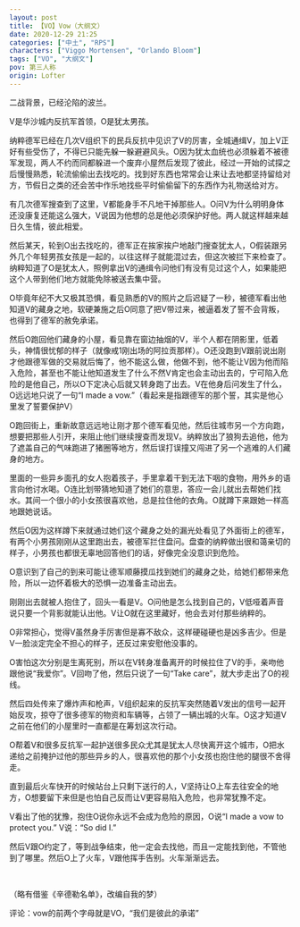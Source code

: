 ```yaml
---
layout: post
title: 【VO】Vow（大纲文）
date: 2020-12-29 21:25
categories: ["中土", "RPS"]
characters: ["Viggo Mortensen", "Orlando Bloom"]
tags: ["VO", "大纲文"]
pov: 第三人称
origin: Lofter
---
```


二战背景，已经沦陷的波兰。

V是华沙城内反抗军首领，O是犹太男孩。

纳粹德军已经在几次V组织下的民兵反抗中见识了V的厉害，全城通缉V，加上V正好有些受伤了，不得已只能先躲一躲避避风头。O因为犹太血统也必须躲着不被德军发现，两人不约而同都躲进一个废弃小屋然后发现了彼此，经过一开始的试探之后慢慢熟悉，轮流偷偷出去找吃的。找到好东西也常常会让来让去地都坚持留给对方，节假日之类的还会苦中作乐地找些平时偷偷留下的东西作为礼物送给对方。

有几次德军搜查到了这里，V都能身手不凡地干掉那些人。O问V为什么明明身体还没康复还能这么强大，V说因为他想的总是他必须保护好他。两人就这样越来越日久生情，彼此相爱。

然后某天，轮到O出去找吃的，德军正在挨家挨户地敲门搜查犹太人，O假装跟另外几个年轻男孩女孩是一起的，以往这样子就能混过去，但这次被拦下来检查了。纳粹知道了O是犹太人，照例拿出V的通缉令问他们有没有见过这个人，如果能把这个人带到他们地方就能免除被送去集中营。

O毕竟年纪不大又极其恐惧，看见熟悉的V的照片之后迟疑了一秒，被德军看出他知道V的藏身之地，软硬兼施之后O同意了把V带过来，被逼着发了誓不会背叛，也得到了德军的赦免承诺。

然后O跑回他们藏身的小屋，看见靠在窗边抽烟的V，半个人都在阴影里，低着头，神情很忧郁的样子（就像戒1刚出场的阿拉贡那样）。O还没跑到V跟前说出刚才他跟德军做的交易就后悔了，他不能这么做，他做不到，他不能让V因为他而陷入危险，甚至也不能让他知道发生了什么不然V肯定也会主动出去的，宁可陷入危险的是他自己，所以O下定决心后就又转身跑了出去。V在他身后问发生了什么，O远远地只说了一句“I made a vow.”（看起来是指跟德军的那个誓，其实是他心里发了誓要保护V）

O跑回街上，重新故意远远地让刚才那个德军看见他，然后往城市另一个方向跑，想要把那些人引开，来阻止他们继续搜查而发现V。纳粹放出了狼狗去追他，他为了遮盖自己的气味跑进了猪圈等地方，然后误打误撞又闯进了另一个逃难的人们藏身的地方。

里面的一些异乡面孔的女人抱着孩子，手里拿着干到无法下咽的食物，用外乡的语言向他讨水喝。O连比划带猜地知道了她们的意思，答应一会儿就出去帮她们找水。其间一个很小的小女孩很喜欢他，总是拉住他的衣角。O就蹲下来跟她一样高地跟她说话。

然后O因为这样蹲下来就通过她们这个藏身之处的漏光处看见了外面街上的德军，有两个小男孩刚刚从这里跑出去，被德军拦住盘问。盘查的纳粹做出很和蔼亲切的样子，小男孩也都很无辜地回答他们的话，好像完全没意识到危险。

O意识到了自己的到来可能让德军顺藤摸瓜找到她们的藏身之处，给她们都带来危险，所以一边怀着极大的恐惧一边准备主动出去。

刚刚出去就被人抱住了，回头一看是V。O问他是怎么找到自己的，V低哑着声音说只要一个背影就能认出他。V让O就在这里藏好，他会去对付那些纳粹的。

O非常担心，觉得V虽然身手厉害但是寡不敌众，这样硬碰硬也是凶多吉少。但是V一脸淡定完全不担心的样子，还反过来安慰他没事的。

O害怕这次分别是生离死别，所以在V转身准备离开的时候拉住了V的手，亲吻他跟他说“我爱你”。V回吻了他，然后只说了一句“Take care”，就大步走出了O的视线。

然后四处传来了爆炸声和枪声，V组织起来的反抗军突然随着V发出的信号一起开始反攻，掠夺了很多德军的物资和车辆等，占领了一辆出城的火车。O这才知道V之前在他们的小屋里时一直都是在筹划这次行动。

O帮着V和很多反抗军一起护送很多民众尤其是犹太人尽快离开这个城市，O把水递给之前掩护过他的那些异乡的人，很喜欢他的那个小女孩也抱住他的腿很不舍得走。

直到最后火车快开的时候站台上只剩下送行的人，V坚持让O上车去往安全的地方，O想要留下来但是也怕自己反而让V更容易陷入危险，也非常犹豫不定。

V看出了他的犹豫，抱住O说你永远不会成为危险的原因，O说“I made a vow to protect you.” V说：“So did I.”

然后V跟O约定了，等到战争结束，他一定会去找他，而且一定能找到他，不管他到了哪里。然后O上了火车，V跟他挥手告别。火车渐渐远去。

<br>

（略有借鉴《辛德勒名单》，改编自我的梦）

评论：vow的前两个字母就是VO，“我们是彼此的承诺”